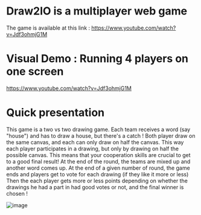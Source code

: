 # Draw2IO is a multiplayer web game 

The game is available at this link : https://www.youtube.com/watch?v=Jdf3ohmjG1M

# Visual Demo : Running 4 players on one screen

https://www.youtube.com/watch?v=Jdf3ohmjG1M

# Quick presentation 
This game is a two vs two drawing game. Each team receives a word (say "house") and has to draw a house, but there's a catch ! Both player draw on the same canvas, and each can only draw on half the canvas.
This way each player participates in a drawing, but only by drawing on half the possible canvas. This means that your cooperation skills are crucial to get to a good final result! At the end of the round, the teams are mixed up and another word comes up. At the end of a given number of round, the game ends and players get to vote for each drawing (if they like it more or less)
Then the each player gets more or less points depending on whether the drawings he had a part in had good votes or not, and the final winner is chosen !

![image](https://github.com/theodanielou/Draw2IO/assets/148277783/b524258a-2254-46a1-bbe9-e285b9c24470)
